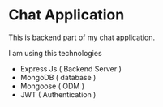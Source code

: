 # Chat Application

This is backend part of my chat application.

I am using this technologies

- Express Js ( Backend Server )
- MongoDB ( database )
- Mongoose ( ODM )
- JWT ( Authentication )
